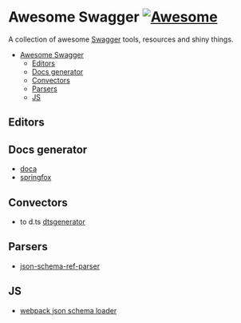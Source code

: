 # Awesome Swagger [![Awesome](https://cdn.rawgit.com/sindresorhus/awesome/d7305f38d29fed78fa85652e3a63e154dd8e8829/media/badge.svg)](https://github.com/sindresorhus/awesome)

A collection of awesome [Swagger](https://developer.mozilla.org/en-US/docs/Web/JavaScript) tools, resources and shiny things.

* [Awesome Swagger](#awesome-swagger)
  * [Editors](#editors)
  * [Docs generator](#docs-generator)
  * [Convectors](#convectors)
  * [Parsers](#parsers)
  * [JS](#js)
  
## Editors
## Docs generator
- [doca](https://github.com/cloudflare/doca)
- [springfox](http://springfox.github.io/springfox/)

## Convectors
- to d.ts [dtsgenerator](https://www.npmjs.com/package/dtsgenerator)

## Parsers
- [json-schema-ref-parser](https://github.com/BigstickCarpet/json-schema-ref-parser)

## JS
- [webpack json schema loader](https://github.com/cloudflare/json-schema-loader)
